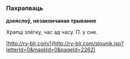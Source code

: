 ### Пахрапваць
**дзеяслоў, незакончанае трыванне**

Храпці злёгку, час ад часу. П. у сне.

<a rel="author">[http://rv-blr.com/](http://rv-blr.com/slounik.jsp?letterId=0&maskId=0&pageId=2262)</a>
